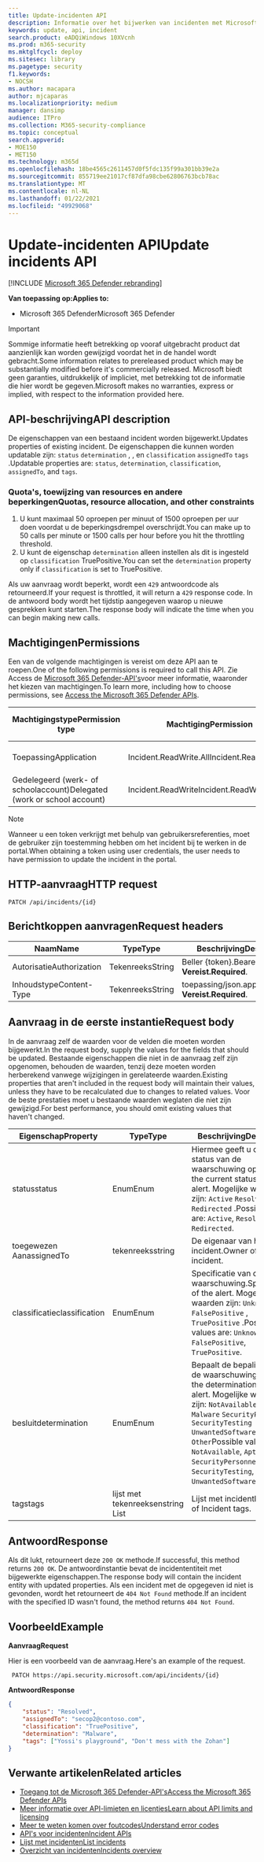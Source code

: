 ```yaml
---
title: Update-incidenten API
description: Informatie over het bijwerken van incidenten met Microsoft 365 Defender API
keywords: update, api, incident
search.product: eADQiWindows 10XVcnh
ms.prod: m365-security
ms.mktglfcycl: deploy
ms.sitesec: library
ms.pagetype: security
f1.keywords:
- NOCSH
ms.author: macapara
author: mjcaparas
ms.localizationpriority: medium
manager: dansimp
audience: ITPro
ms.collection: M365-security-compliance
ms.topic: conceptual
search.appverid:
- MOE150
- MET150
ms.technology: m365d
ms.openlocfilehash: 18be4565c2611457d0f5fdc135f99a301bb39e2a
ms.sourcegitcommit: 855719ee21017cf87dfa98cbe62806763bcb78ac
ms.translationtype: MT
ms.contentlocale: nl-NL
ms.lasthandoff: 01/22/2021
ms.locfileid: "49929068"
---
```

# <a name="update-incidents-api"></a><span data-ttu-id="cecd4-104">Update-incidenten API</span><span class="sxs-lookup"><span data-stu-id="cecd4-104">Update incidents API</span></span>

[!INCLUDE [Microsoft 365 Defender rebranding](../includes/microsoft-defender.md)]

<span data-ttu-id="cecd4-105">**Van toepassing op:**</span><span class="sxs-lookup"><span data-stu-id="cecd4-105">**Applies to:**</span></span>

- <span data-ttu-id="cecd4-106">Microsoft 365 Defender</span><span class="sxs-lookup"><span data-stu-id="cecd4-106">Microsoft 365 Defender</span></span>

> [!IMPORTANT]
> <span data-ttu-id="cecd4-107">Sommige informatie heeft betrekking op vooraf uitgebracht product dat aanzienlijk kan worden gewijzigd voordat het in de handel wordt gebracht.</span><span class="sxs-lookup"><span data-stu-id="cecd4-107">Some information relates to prereleased product which may be substantially modified before it's commercially released.</span></span> <span data-ttu-id="cecd4-108">Microsoft biedt geen garanties, uitdrukkelijk of impliciet, met betrekking tot de informatie die hier wordt be gegeven.</span><span class="sxs-lookup"><span data-stu-id="cecd4-108">Microsoft makes no warranties, express or implied, with respect to the information provided here.</span></span>

## <a name="api-description"></a><span data-ttu-id="cecd4-109">API-beschrijving</span><span class="sxs-lookup"><span data-stu-id="cecd4-109">API description</span></span>

<span data-ttu-id="cecd4-110">De eigenschappen van een bestaand incident worden bijgewerkt.</span><span class="sxs-lookup"><span data-stu-id="cecd4-110">Updates properties of existing incident.</span></span> <span data-ttu-id="cecd4-111">De eigenschappen die kunnen worden updatable zijn: ```status``` ```determination``` , , en ```classification``` ```assignedTo``` ```tags``` .</span><span class="sxs-lookup"><span data-stu-id="cecd4-111">Updatable properties are: ```status```, ```determination```, ```classification```, ```assignedTo```, and ```tags```.</span></span>

### <a name="quotas-resource-allocation-and-other-constraints"></a><span data-ttu-id="cecd4-112">Quota's, toewijzing van resources en andere beperkingen</span><span class="sxs-lookup"><span data-stu-id="cecd4-112">Quotas, resource allocation, and other constraints</span></span>

1. <span data-ttu-id="cecd4-113">U kunt maximaal 50 oproepen per minuut of 1500 oproepen per uur doen voordat u de beperkingsdrempel overschrijdt.</span><span class="sxs-lookup"><span data-stu-id="cecd4-113">You can make up to 50 calls per minute or 1500 calls per hour before you hit the throttling threshold.</span></span>
2. <span data-ttu-id="cecd4-114">U kunt de eigenschap `determination` alleen instellen als dit is ingesteld op `classification` TruePositive.</span><span class="sxs-lookup"><span data-stu-id="cecd4-114">You can set the `determination` property only if `classification` is set to TruePositive.</span></span>

<span data-ttu-id="cecd4-115">Als uw aanvraag wordt beperkt, wordt een `429` antwoordcode als retourneerd.</span><span class="sxs-lookup"><span data-stu-id="cecd4-115">If your request is throttled, it will return a `429` response code.</span></span> <span data-ttu-id="cecd4-116">In de antwoord body wordt het tijdstip aangegeven waarop u nieuwe gesprekken kunt starten.</span><span class="sxs-lookup"><span data-stu-id="cecd4-116">The response body will indicate the time when you can begin making new calls.</span></span>

## <a name="permissions"></a><span data-ttu-id="cecd4-117">Machtigingen</span><span class="sxs-lookup"><span data-stu-id="cecd4-117">Permissions</span></span>

<span data-ttu-id="cecd4-118">Een van de volgende machtigingen is vereist om deze API aan te roepen.</span><span class="sxs-lookup"><span data-stu-id="cecd4-118">One of the following permissions is required to call this API.</span></span> <span data-ttu-id="cecd4-119">Zie Access de [Microsoft 365 Defender-API's](api-access.md)voor meer informatie, waaronder het kiezen van machtigingen.</span><span class="sxs-lookup"><span data-stu-id="cecd4-119">To learn more, including how to choose permissions, see [Access the Microsoft 365 Defender APIs](api-access.md).</span></span>

<span data-ttu-id="cecd4-120">Machtigingstype</span><span class="sxs-lookup"><span data-stu-id="cecd4-120">Permission type</span></span> | <span data-ttu-id="cecd4-121">Machtiging</span><span class="sxs-lookup"><span data-stu-id="cecd4-121">Permission</span></span> | <span data-ttu-id="cecd4-122">Weergavenaam van machtiging</span><span class="sxs-lookup"><span data-stu-id="cecd4-122">Permission display name</span></span>
-|-|-
<span data-ttu-id="cecd4-123">Toepassing</span><span class="sxs-lookup"><span data-stu-id="cecd4-123">Application</span></span> | <span data-ttu-id="cecd4-124">Incident.ReadWrite.All</span><span class="sxs-lookup"><span data-stu-id="cecd4-124">Incident.ReadWrite.All</span></span> | <span data-ttu-id="cecd4-125">Alle incidenten lezen en schrijven</span><span class="sxs-lookup"><span data-stu-id="cecd4-125">Read and write all incidents</span></span>
<span data-ttu-id="cecd4-126">Gedelegeerd (werk- of schoolaccount)</span><span class="sxs-lookup"><span data-stu-id="cecd4-126">Delegated (work or school account)</span></span> | <span data-ttu-id="cecd4-127">Incident.ReadWrite</span><span class="sxs-lookup"><span data-stu-id="cecd4-127">Incident.ReadWrite</span></span> | <span data-ttu-id="cecd4-128">Incidenten lezen en schrijven</span><span class="sxs-lookup"><span data-stu-id="cecd4-128">Read and write incidents</span></span>

> [!NOTE]
> <span data-ttu-id="cecd4-129">Wanneer u een token verkrijgt met behulp van gebruikersreferenties, moet de gebruiker zijn toestemming hebben om het incident bij te werken in de portal.</span><span class="sxs-lookup"><span data-stu-id="cecd4-129">When obtaining a token using user credentials, the user needs to have permission to update the incident in the portal.</span></span>

## <a name="http-request"></a><span data-ttu-id="cecd4-130">HTTP-aanvraag</span><span class="sxs-lookup"><span data-stu-id="cecd4-130">HTTP request</span></span>

```HTTP
PATCH /api/incidents/{id}
```

## <a name="request-headers"></a><span data-ttu-id="cecd4-131">Berichtkoppen aanvragen</span><span class="sxs-lookup"><span data-stu-id="cecd4-131">Request headers</span></span>

<span data-ttu-id="cecd4-132">Naam</span><span class="sxs-lookup"><span data-stu-id="cecd4-132">Name</span></span> | <span data-ttu-id="cecd4-133">Type</span><span class="sxs-lookup"><span data-stu-id="cecd4-133">Type</span></span> | <span data-ttu-id="cecd4-134">Beschrijving</span><span class="sxs-lookup"><span data-stu-id="cecd4-134">Description</span></span>
-|-|-
<span data-ttu-id="cecd4-135">Autorisatie</span><span class="sxs-lookup"><span data-stu-id="cecd4-135">Authorization</span></span> | <span data-ttu-id="cecd4-136">Tekenreeks</span><span class="sxs-lookup"><span data-stu-id="cecd4-136">String</span></span> | <span data-ttu-id="cecd4-137">Beller {token}.</span><span class="sxs-lookup"><span data-stu-id="cecd4-137">Bearer {token}.</span></span> <span data-ttu-id="cecd4-138">**Vereist.**</span><span class="sxs-lookup"><span data-stu-id="cecd4-138">**Required**.</span></span>
<span data-ttu-id="cecd4-139">Inhoudstype</span><span class="sxs-lookup"><span data-stu-id="cecd4-139">Content-Type</span></span> | <span data-ttu-id="cecd4-140">Tekenreeks</span><span class="sxs-lookup"><span data-stu-id="cecd4-140">String</span></span> | <span data-ttu-id="cecd4-141">toepassing/json.</span><span class="sxs-lookup"><span data-stu-id="cecd4-141">application/json.</span></span> <span data-ttu-id="cecd4-142">**Vereist.**</span><span class="sxs-lookup"><span data-stu-id="cecd4-142">**Required**.</span></span>

## <a name="request-body"></a><span data-ttu-id="cecd4-143">Aanvraag in de eerste instantie</span><span class="sxs-lookup"><span data-stu-id="cecd4-143">Request body</span></span>

<span data-ttu-id="cecd4-144">In de aanvraag zelf de waarden voor de velden die moeten worden bijgewerkt.</span><span class="sxs-lookup"><span data-stu-id="cecd4-144">In the request body, supply the values for the fields that should be updated.</span></span> <span data-ttu-id="cecd4-145">Bestaande eigenschappen die niet in de aanvraag zelf zijn opgenomen, behouden de waarden, tenzij deze moeten worden herberekend vanwege wijzigingen in gerelateerde waarden.</span><span class="sxs-lookup"><span data-stu-id="cecd4-145">Existing properties that aren't included in the request body will maintain their values, unless they have to be recalculated due to changes to related values.</span></span> <span data-ttu-id="cecd4-146">Voor de beste prestaties moet u bestaande waarden weglaten die niet zijn gewijzigd.</span><span class="sxs-lookup"><span data-stu-id="cecd4-146">For best performance, you should omit existing values that haven't changed.</span></span>

<span data-ttu-id="cecd4-147">Eigenschap</span><span class="sxs-lookup"><span data-stu-id="cecd4-147">Property</span></span> | <span data-ttu-id="cecd4-148">Type</span><span class="sxs-lookup"><span data-stu-id="cecd4-148">Type</span></span> | <span data-ttu-id="cecd4-149">Beschrijving</span><span class="sxs-lookup"><span data-stu-id="cecd4-149">Description</span></span>
-|-|-
<span data-ttu-id="cecd4-150">status</span><span class="sxs-lookup"><span data-stu-id="cecd4-150">status</span></span> | <span data-ttu-id="cecd4-151">Enum</span><span class="sxs-lookup"><span data-stu-id="cecd4-151">Enum</span></span> | <span data-ttu-id="cecd4-152">Hiermee geeft u de huidige status van de waarschuwing op.</span><span class="sxs-lookup"><span data-stu-id="cecd4-152">Specifies the current status of the alert.</span></span> <span data-ttu-id="cecd4-153">Mogelijke waarden zijn: ```Active``` ```Resolved``` en ```Redirected``` .</span><span class="sxs-lookup"><span data-stu-id="cecd4-153">Possible values are: ```Active```, ```Resolved```, and ```Redirected```.</span></span>
<span data-ttu-id="cecd4-154">toegewezen Aan</span><span class="sxs-lookup"><span data-stu-id="cecd4-154">assignedTo</span></span> | <span data-ttu-id="cecd4-155">tekenreeks</span><span class="sxs-lookup"><span data-stu-id="cecd4-155">string</span></span> | <span data-ttu-id="cecd4-156">De eigenaar van het incident.</span><span class="sxs-lookup"><span data-stu-id="cecd4-156">Owner of the incident.</span></span>
<span data-ttu-id="cecd4-157">classificatie</span><span class="sxs-lookup"><span data-stu-id="cecd4-157">classification</span></span> | <span data-ttu-id="cecd4-158">Enum</span><span class="sxs-lookup"><span data-stu-id="cecd4-158">Enum</span></span> | <span data-ttu-id="cecd4-159">Specificatie van de waarschuwing.</span><span class="sxs-lookup"><span data-stu-id="cecd4-159">Specification of the alert.</span></span> <span data-ttu-id="cecd4-160">Mogelijke waarden zijn: ```Unknown``` ```FalsePositive``` , ```TruePositive``` .</span><span class="sxs-lookup"><span data-stu-id="cecd4-160">Possible values are: ```Unknown```, ```FalsePositive```, ```TruePositive```.</span></span>
<span data-ttu-id="cecd4-161">besluit</span><span class="sxs-lookup"><span data-stu-id="cecd4-161">determination</span></span> | <span data-ttu-id="cecd4-162">Enum</span><span class="sxs-lookup"><span data-stu-id="cecd4-162">Enum</span></span> | <span data-ttu-id="cecd4-163">Bepaalt de bepalingen van de waarschuwing.</span><span class="sxs-lookup"><span data-stu-id="cecd4-163">Specifies the determination of the alert.</span></span> <span data-ttu-id="cecd4-164">Mogelijke waarden zijn: ```NotAvailable``` ```Apt``` , , , ```Malware``` ```SecurityPersonnel``` ```SecurityTesting``` ```UnwantedSoftware``` . ```Other```</span><span class="sxs-lookup"><span data-stu-id="cecd4-164">Possible values are: ```NotAvailable```, ```Apt```, ```Malware```, ```SecurityPersonnel```, ```SecurityTesting```, ```UnwantedSoftware```, ```Other```.</span></span>
<span data-ttu-id="cecd4-165">tags</span><span class="sxs-lookup"><span data-stu-id="cecd4-165">tags</span></span> | <span data-ttu-id="cecd4-166">lijst met tekenreeksen</span><span class="sxs-lookup"><span data-stu-id="cecd4-166">string List</span></span> | <span data-ttu-id="cecd4-167">Lijst met incidentlabels.</span><span class="sxs-lookup"><span data-stu-id="cecd4-167">List of Incident tags.</span></span>

## <a name="response"></a><span data-ttu-id="cecd4-168">Antwoord</span><span class="sxs-lookup"><span data-stu-id="cecd4-168">Response</span></span>

<span data-ttu-id="cecd4-169">Als dit lukt, retourneert deze `200 OK` methode.</span><span class="sxs-lookup"><span data-stu-id="cecd4-169">If successful, this method returns `200 OK`.</span></span> <span data-ttu-id="cecd4-170">De antwoordinstantie bevat de incidententiteit met bijgewerkte eigenschappen.</span><span class="sxs-lookup"><span data-stu-id="cecd4-170">The response body will contain the incident entity with updated properties.</span></span> <span data-ttu-id="cecd4-171">Als een incident met de opgegeven id niet is gevonden, wordt het retourneert de `404 Not Found` methode.</span><span class="sxs-lookup"><span data-stu-id="cecd4-171">If an incident with the specified ID wasn't found, the method returns `404 Not Found`.</span></span>

## <a name="example"></a><span data-ttu-id="cecd4-172">Voorbeeld</span><span class="sxs-lookup"><span data-stu-id="cecd4-172">Example</span></span>

<span data-ttu-id="cecd4-173">**Aanvraag**</span><span class="sxs-lookup"><span data-stu-id="cecd4-173">**Request**</span></span>

<span data-ttu-id="cecd4-174">Hier is een voorbeeld van de aanvraag.</span><span class="sxs-lookup"><span data-stu-id="cecd4-174">Here's an example of the request.</span></span>

```HTTP
 PATCH https://api.security.microsoft.com/api/incidents/{id}
```

<span data-ttu-id="cecd4-175">**Antwoord**</span><span class="sxs-lookup"><span data-stu-id="cecd4-175">**Response**</span></span>

```json
{
    "status": "Resolved",
    "assignedTo": "secop2@contoso.com",
    "classification": "TruePositive",
    "determination": "Malware",
    "tags": ["Yossi's playground", "Don't mess with the Zohan"]
}
```

## <a name="related-articles"></a><span data-ttu-id="cecd4-176">Verwante artikelen</span><span class="sxs-lookup"><span data-stu-id="cecd4-176">Related articles</span></span>

- [<span data-ttu-id="cecd4-177">Toegang tot de Microsoft 365 Defender-API's</span><span class="sxs-lookup"><span data-stu-id="cecd4-177">Access the Microsoft 365 Defender APIs</span></span>](api-access.md)
- [<span data-ttu-id="cecd4-178">Meer informatie over API-limieten en licenties</span><span class="sxs-lookup"><span data-stu-id="cecd4-178">Learn about API limits and licensing</span></span>](api-terms.md)
- [<span data-ttu-id="cecd4-179">Meer te weten komen over foutcodes</span><span class="sxs-lookup"><span data-stu-id="cecd4-179">Understand error codes</span></span>](api-error-codes.md)
- [<span data-ttu-id="cecd4-180">API's voor incidenten</span><span class="sxs-lookup"><span data-stu-id="cecd4-180">Incident APIs</span></span>](api-incident.md)
- [<span data-ttu-id="cecd4-181">Lijst met incidenten</span><span class="sxs-lookup"><span data-stu-id="cecd4-181">List incidents</span></span>](api-list-incidents.md)
- [<span data-ttu-id="cecd4-182">Overzicht van incidenten</span><span class="sxs-lookup"><span data-stu-id="cecd4-182">Incidents overview</span></span>](incidents-overview.md)
